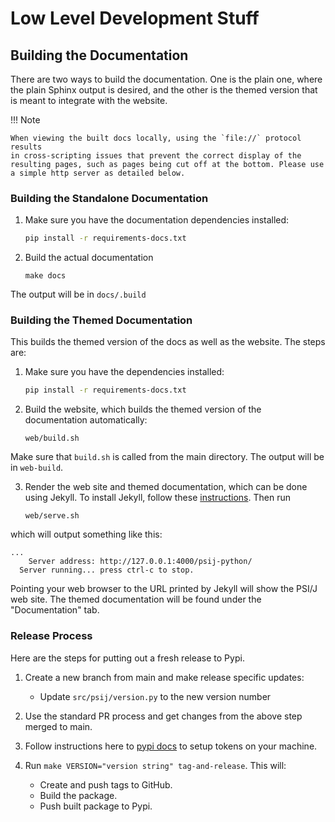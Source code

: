 # Low Level Development Stuff

## Building the Documentation

There are two ways to build the documentation. One is the plain one, where
the plain Sphinx output is desired, and the other is the themed version that
is meant to integrate with the website.

!!! Note

    When viewing the built docs locally, using the `file://` protocol results
    in cross-scripting issues that prevent the correct display of the
    resulting pages, such as pages being cut off at the bottom. Please use
    a simple http server as detailed below.

### Building the Standalone Documentation

1. Make sure you have the documentation dependencies installed:
    ```sh
    pip install -r requirements-docs.txt
    ```

2.  Build the actual documentation
    ```
    make docs
    ```

The output will be in `docs/.build`


### Building the Themed Documentation

This builds the themed version of the docs as well as the website. The steps
are:

1. Make sure you have the dependencies installed:
    ```sh
    pip install -r requirements-docs.txt
    ```

2. Build the website, which builds the themed version of the documentation
automatically:
    ```
    web/build.sh
    ```

Make sure that `build.sh` is called from the main directory. The output will
be in `web-build`.

3. Render the web site and themed documentation, which can be done using Jekyll.
To install Jekyll, follow these
[instructions](https://jekyllrb.com/docs/installation/). Then run

    ```
    web/serve.sh
    ```

which will output something like this:
```
...
    Server address: http://127.0.0.1:4000/psij-python/
  Server running... press ctrl-c to stop.
```


Pointing your web browser to the URL printed by Jekyll will show the PSI/J
web site. The themed documentation will be found under the "Documentation"
tab.


### Release Process

Here are the steps for putting out a fresh release to Pypi.

1. Create a new branch from main and make release specific updates:
    * Update `src/psij/version.py` to the new version number

2. Use the standard PR process and get changes from the above step merged to main.

3. Follow instructions here to [pypi docs](https://pypi.org/help/#apitoken) to
   setup tokens on your machine.

4. Run `make VERSION="version string" tag-and-release`. This will:
    * Create and push tags to GitHub.
    * Build the package.
    * Push built package to Pypi.
